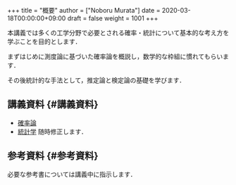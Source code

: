 +++
title = "概要"
author = ["Noboru Murata"]
date = 2020-03-18T00:00:00+09:00
draft = false
weight = 1001
+++

本講義では多くの工学分野で必要とされる確率・統計について基本的な考え方を学ぶことを目的とします．

まずはじめに測度論に基づいた確率論を概説し，数学的な枠組に慣れてもらいます．

その後統計的な手法として，推定論と検定論の基礎を学びます．


## 講義資料 {#講義資料}

-   [確率論](https://noboru-murata.github.io/probability-statistics/pdfs/probability.pdf)
-   [統計学](https://noboru-murata.github.io/probability-statistics/pdfs/statistics.pdf)
    随時修正します．


## 参考資料 {#参考資料}

必要な参考書については講義中に指示します．